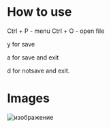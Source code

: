 # How to use
Ctrl + P - menu 
Ctrl + O - open file

y for save

a for save and exit

d for notsave and exit.

# Images
![изображение](https://github.com/user-attachments/assets/35a66c06-e076-48f6-9f09-91a91dbab804)
